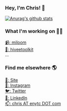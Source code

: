 ### Hey, I'm Chris! 👋

[![Anurag's github stats](https://github-readme-stats.vercel.app/api?username=chrisenytc)](https://github.com/chrisenytc)

### What I'm working on 👨‍💻

[:video_camera:: miloom](https://miloom.com) <br>
[:honey_pot:: hiveetoolkit](https://github.com/hiveetoolkit) <br>
...

### Find me elsewhere 🌎

[🚀: Site](https://chris.enytc.com) <br>
[📸: Instagram](https://instagram.com/chrisenytc) <br>
[🐦: Twitter](https://twitter.com/chrisenytc) <br>
[💼: LinkedIn](https://www.linkedin.com/in/chrisenytc) <br>
[📫: chris AT enytc DOT com](mailto:chris@enytc.com)
